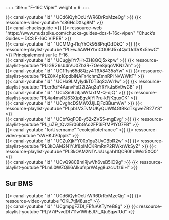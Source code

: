 +++
title = "F-16C Viper"
weight = 9
+++

<div class="contenu"> <!-- le hangar de Sklang //-->
{{< canal-youtube "id" "UCd6iQyhOcUrWR6DrRoMzeQg" >}}
{{< ressource-video-youtube "s86HcDXsg8M" >}}
</div>

<div class="contenu"> <!-- Chuck's guide //-->
{{< canal-chucksguide >}}
{{< ressource-web "https://www.mudspike.com/chucks-guides-dcs-f-16c-viper/" "Chuck’s Guides – DCS F-16C VIPER" >}}
</div>

<div class="contenu de_qualite"> <!-- Marco //-->
{{< canal-youtube "id" "UCMMg-l1qYhOk958PrqQdDkQ" >}}
{{< ressource-playlist-youtube "PLEwJiAWHYbriCO0RJ5x4QxtUdDrKx5hwC" >}}
Principalement sur le F-16.
</div>

<div class="contenu de_qualite"> <!-- Groupement de Chasse 22 //-->
{{< canal-youtube "id" "UCugjylYr7Hr-ZH8QQj5xkpw" >}}
{{< ressource-playlist-youtube "PLIGR26sb4iVU0Zb3R-7Oee8jrqoVKNz7m" >}}
</div>

<div class="contenu"> <!-- Spudknocker //-->
{{< canal-youtube "id" "UC1Rsn65d8Qzy4T9A8435sYw" >}}
{{< ressource-playlist-youtube "PLZ8X4p18pdblNAFn4chmZmnRPINvWWItT" >}}
</div>

<div class="contenu"> <!-- Matt Waggner //-->
{{< canal-youtube "id" "UCHa9LMylydkT0T3qSzAVrlw" >}}
{{< ressource-playlist-youtube "PLer9oF4AanvFoD2t2Aq3aYRYkJs6v9wG8" >}}
</div>

<div class="contenu"> <!-- Tricker //-->
{{< canal-youtube "id" "UCcSm9zitjaWrfJxfM-Q-djQ" >}}
{{< ressource-playlist-youtube "PL4a4myRJ63XtpEgvAjYlPru-kFjKquxCK" >}}
</div>

<div class="contenu"> <!-- Olivier Gaming //-->
{{< canal-youtube "id" "UCvghcDSMWXUjLEjFcBBumVw" >}}
{{< ressource-playlist-youtube "PLpbLV3TvMUKyQUWf4GtBKdTkgweZB27YS" >}}
</div>

<div class="contenu"> <!-- Commander Steinsch //-->
{{< canal-youtube "id" "UCbfGqFOB-y52xZVS5-mgEvg" >}}
{{< ressource-playlist-youtube "PL_uZ9_tQvzEr06bGAo2FP3iFfMPIYO7FB" >}}
</div>

<div class="contenu"> <!-- EFPV //-->
{{< canal-youtube "forUsername" "ecolepilotefrance" >}}
{{< ressource-video-youtube "sWHKJ20pjdk" >}}
</div>

<div class="contenu"> <!-- Grim Reapers //-->
{{< canal-youtube "id" "UCZuXjkFY00p1ga3UyCBbR2w" >}}
{{< ressource-playlist-youtube "PL3kOAM2N1YJf8pIMCKRmRnP2RWkrWkSyZ" >}}
{{< ressource-playlist-youtube "PL3kOAM2N1YJcUsgahl1QCR0hUlWsr5XQ0" >}}
</div>

<div class="contenu"> <!-- Banana Mayo //-->
{{< canal-youtube "id" "UCvQ980BmIRjwVh6veB5lO9g" >}}
{{< ressource-playlist-youtube "PLmL0WZQili6AIkufnprW4yg8uzcUfz6iH" >}}
</div>

## Sur BMS

<div class="contenu"> <!-- le hangar de Sklang //-->
{{< canal-youtube "id" "UCd6iQyhOcUrWR6DrRoMzeQg" >}}
{{< ressource-video-youtube "OKL7tjM8uac" >}}
</div>

<div class="contenu de_qualite"> <!-- Doc //-->
{{< canal-youtube "id" "UCgmpgFZDI_FEfuAKTyYe88g" >}}
{{< ressource-playlist-youtube "PLjV7iPvvdDf711w1WhEJl7I_lQuSqwfUd" >}}
</div>

